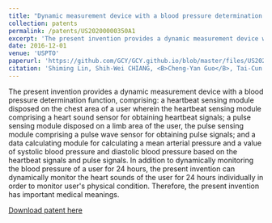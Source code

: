 ```yaml
---
title: "Dynamic measurement device with a blood pressure determination function"
collection: patents
permalink: /patents/US20200000350A1
excerpt: 'The present invention provides a dynamic measurement device with a blood pressure determination function, comprising: a heartbeat sensing module disposed on the chest area of a user wherein the heartbeat sensing module comprising a heart sound sensor for obtaining heartbeat signals; a pulse sensing module disposed on a limb area of the user, the pulse sensing module comprising a pulse wave sensor for obtaining pulse signals; and a data calculating module for calculating a mean arterial pressure and a value of systolic blood pressure and diastolic blood pressure based on the heartbeat signals and pulse signals. In addition to dynamically monitoring the blood pressure of a user for 24 hours, the present invention can dynamically monitor the heart sounds of the user for 24 hours individually in order to monitor user’s physical condition. Therefore, the present invention has important medical meanings.'
date: 2016-12-01
venue: 'USPTO'
paperurl: 'https://github.com/GCY/GCY.github.io/blob/master/files/US20200000350A1.pdf'
citation: 'Shiming Lin, Shih-Wei CHIANG, <B>Cheng-Yan Guo</B>, Tai-Cun LIN, Wei-Chih Huang, Chun-Nan Chen, Ya-Ting Chang '
---
```

The present invention provides a dynamic measurement device with a blood pressure determination function, comprising: a heartbeat sensing module disposed on the chest area of a user wherein the heartbeat sensing module comprising a heart sound sensor for obtaining heartbeat signals; a pulse sensing module disposed on a limb area of the user, the pulse sensing module comprising a pulse wave sensor for obtaining pulse signals; and a data calculating module for calculating a mean arterial pressure and a value of systolic blood pressure and diastolic blood pressure based on the heartbeat signals and pulse signals. In addition to dynamically monitoring the blood pressure of a user for 24 hours, the present invention can dynamically monitor the heart sounds of the user for 24 hours individually in order to monitor user's physical condition. Therefore, the present invention has important medical meanings.
<!--
<p align="center">
    <img src="/res/patent/ecg-system.png" width="600" height="800">
</p>
-->
[Download patent here](https://github.com/GCY/GCY.github.io/blob/master/files/US20200000350A1.pdf)


